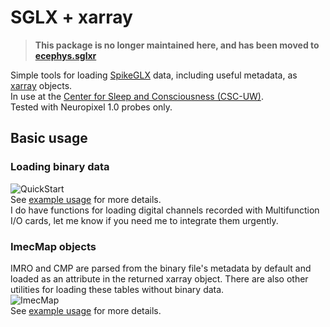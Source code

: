 # SGLX + xarray
> **This package is no longer maintained here, and has been moved to [ecephys.sglxr](https://github.com/CSC-UW/ecephys)**


Simple tools for loading [SpikeGLX](https://billkarsh.github.io/SpikeGLX/) data, including useful metadata, as [xarray](https://docs.xarray.dev/en/stable/) objects.  
In use at the [Center for Sleep and Consciousness (CSC-UW)](https://centerforsleepandconsciousness.psychiatry.wisc.edu/research-overview/#SLEEP-target-element).  
Tested with Neuropixel 1.0 probes only.

## Basic usage

### Loading binary data
![QuickStart](https://user-images.githubusercontent.com/4753005/159067426-b5818765-7b11-414e-8f01-f3126a899376.png)  
See [example usage](example.ipynb) for more details.  
I do have functions for loading digital channels recorded with Multifunction I/O cards, let me know if you need me to integrate them urgently.  

### ImecMap objects
IMRO and CMP are parsed from the binary file's metadata by default and loaded as an attribute in the returned xarray object. There are also other utilities for loading these tables without binary data.   
![ImecMap](https://user-images.githubusercontent.com/4753005/159067440-3f3357f0-f2fb-4de4-b735-434511754484.png)  
See [example usage](example.ipynb) for more details. 
